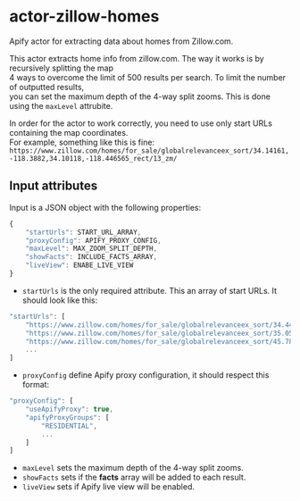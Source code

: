 # actor-zillow-homes

Apify actor for extracting data about homes from Zillow.com.

This actor extracts home info from zillow.com. The way it works is by recursively splitting the map  
4 ways to overcome the limit of 500 results per search. To limit the number of outputted results,  
you can set the maximum depth of the 4-way split zooms. This is done using the `maxLevel` attrubite.  

In order for the actor to work correctly, you need to use only start URLs containing the map coordinates.  
For example, something like this is fine:  
`https://www.zillow.com/homes/for_sale/globalrelevanceex_sort/34.14161,-118.3882,34.10118,-118.446565_rect/13_zm/`

## Input attributes

Input is a JSON object with the following properties:

```javascript
{
    "startUrls": START_URL_ARRAY,
    "proxyConfig": APIFY_PROXY_CONFIG,
    "maxLevel": MAX_ZOOM_SPLIT_DEPTH,
    "showFacts": INCLUDE_FACTS_ARRAY,
    "liveView": ENABE_LIVE_VIEW
}
```
  
  
* `startUrls` is the only required attribute. This an array of start URLs.  It should look like this:  
```javascript
"startUrls": [
    "https://www.zillow.com/homes/for_sale/globalrelevanceex_sort/34.442026,-117.48642,33.723197,-119.354096_rect/8_zm/",
    "https://www.zillow.com/homes/for_sale/globalrelevanceex_sort/35.05698,-111.838074,32.458791,-115.573426_rect/7_zm/",
    "https://www.zillow.com/homes/for_sale/globalrelevanceex_sort/45.782848,-96.737366,43.560491,-100.472718_rect/7_zm/",
    ...
]
```  
* `proxyConfig` define Apify proxy configuration, it should respect this format:  
```javascript
"proxyConfig": [
    "useApifyProxy": true,
    "apifyProxyGroups": [
        "RESIDENTIAL",
        ...
    ]
]
```  
* `maxLevel` sets the maximum depth of the 4-way split zooms.  
* `showFacts` sets if the __facts__ array will be added to each result.  
* `liveView` sets if Apify live view will be enabled.  
